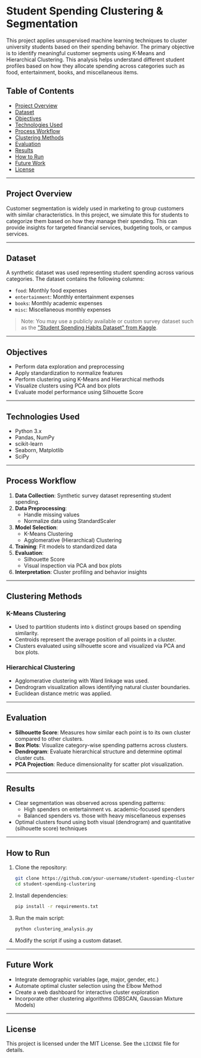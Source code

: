 # Student Spending Clustering & Segmentation

This project applies unsupervised machine learning techniques to cluster university students based on their spending behavior. The primary objective is to identify meaningful customer segments using K-Means and Hierarchical Clustering. This analysis helps understand different student profiles based on how they allocate spending across categories such as food, entertainment, books, and miscellaneous items.

## Table of Contents

- [Project Overview](#project-overview)
- [Dataset](#dataset)
- [Objectives](#objectives)
- [Technologies Used](#technologies-used)
- [Process Workflow](#process-workflow)
- [Clustering Methods](#clustering-methods)
- [Evaluation](#evaluation)
- [Results](#results)
- [How to Run](#how-to-run)
- [Future Work](#future-work)
- [License](#license)

---

## Project Overview

Customer segmentation is widely used in marketing to group customers with similar characteristics. In this project, we simulate this for students to categorize them based on how they manage their spending. This can provide insights for targeted financial services, budgeting tools, or campus services.

---

## Dataset

A synthetic dataset was used representing student spending across various categories. The dataset contains the following columns:

- `food`: Monthly food expenses
- `entertainment`: Monthly entertainment expenses
- `books`: Monthly academic expenses
- `misc`: Miscellaneous monthly expenses

> Note: You may use a publicly available or custom survey dataset such as the ["Student Spending Habits Dataset" from Kaggle](https://www.kaggle.com/code/shroukelnagdy/student-spending-habits/input).

---

## Objectives

- Perform data exploration and preprocessing
- Apply standardization to normalize features
- Perform clustering using K-Means and Hierarchical methods
- Visualize clusters using PCA and box plots
- Evaluate model performance using Silhouette Score

---

## Technologies Used

- Python 3.x
- Pandas, NumPy
- scikit-learn
- Seaborn, Matplotlib
- SciPy

---

## Process Workflow

1. **Data Collection**: Synthetic survey dataset representing student spending.
2. **Data Preprocessing**:
   - Handle missing values
   - Normalize data using StandardScaler
3. **Model Selection**:
   - K-Means Clustering
   - Agglomerative (Hierarchical) Clustering
4. **Training**: Fit models to standardized data
5. **Evaluation**:
   - Silhouette Score
   - Visual inspection via PCA and box plots
6. **Interpretation**: Cluster profiling and behavior insights

---

## Clustering Methods

### K-Means Clustering

- Used to partition students into `k` distinct groups based on spending similarity.
- Centroids represent the average position of all points in a cluster.
- Clusters evaluated using silhouette score and visualized via PCA and box plots.

### Hierarchical Clustering

- Agglomerative clustering with Ward linkage was used.
- Dendrogram visualization allows identifying natural cluster boundaries.
- Euclidean distance metric was applied.

---

## Evaluation

- **Silhouette Score**: Measures how similar each point is to its own cluster compared to other clusters.
- **Box Plots**: Visualize category-wise spending patterns across clusters.
- **Dendrogram**: Evaluate hierarchical structure and determine optimal cluster cuts.
- **PCA Projection**: Reduce dimensionality for scatter plot visualization.

---

## Results

- Clear segmentation was observed across spending patterns:
  - High spenders on entertainment vs. academic-focused spenders
  - Balanced spenders vs. those with heavy miscellaneous expenses
- Optimal clusters found using both visual (dendrogram) and quantitative (silhouette score) techniques

---

## How to Run

1. Clone the repository:
   ```bash
   git clone https://github.com/your-username/student-spending-clustering.git
   cd student-spending-clustering


2. Install dependencies:

   ```bash
   pip install -r requirements.txt
   ```

3. Run the main script:

   ```bash
   python clustering_analysis.py
   ```

4. Modify the script if using a custom dataset.

---

## Future Work

* Integrate demographic variables (age, major, gender, etc.)
* Automate optimal cluster selection using the Elbow Method
* Create a web dashboard for interactive cluster exploration
* Incorporate other clustering algorithms (DBSCAN, Gaussian Mixture Models)

---

## License

This project is licensed under the MIT License. See the `LICENSE` file for details.

```

